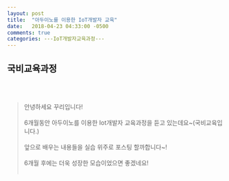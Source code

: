 ```yaml
---
layout: post
title:  "아두이노를 이용한 IoT개발자 교육"
date:   2018-04-23 04:33:00 -0500
comments: true
categories: ---IoT개발자교육과정---
---
```


## 국비교육과정
<br>
<br>

>안녕하세요 꾸리입니다!
><br>
><br>
>6개월동안 아두이노를 이용한 Iot개발자 교육과정을 듣고 있는데요~(국비교육입니다.)
><br>
><br>
>앞으로 배우는 내용들을 실습 위주로 포스팅 할까합니다~!
><br>
><br>
>6개월 후에는 더욱 성장한 모습이었으면 좋겠네요!
><br>
><br>


